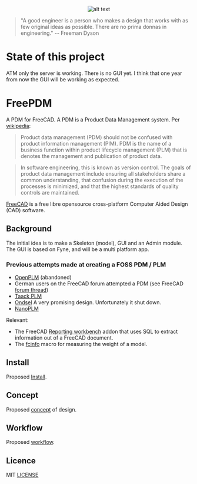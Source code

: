 <div style="text-align: center;">

![alt text](assets/FreePDM-logo.png "Our logo")

</div>

> "A good engineer is a person who makes a design that works with as few original ideas as possible. There are no prima donnas in engineering."
> -- Freeman Dyson

# State of this project
ATM only the server is working. There is no GUI yet. I think that one year from now the GUI will be working as expected.

# FreePDM

A PDM for FreeCAD. A PDM is a Product Data Management system. Per [wikipedia](https://en.wikipedia.org/wiki/Product_data_management): 

> Product data management (PDM) should not be confused with product information management (PIM). PDM is the name of a business function within product lifecycle management (PLM) that is denotes the management and publication of product data. 

>In software engineering, this is known as version control. The goals of product data management include ensuring all stakeholders share a common understanding, that confusion during the execution of the processes is minimized, and that the highest standards of quality controls are maintained. 

[FreeCAD](https://www.freecad.org) is a free libre opensource cross-platform Computer Aided Design (CAD) software. 

## Background
The initial idea is to make a Skeleton (model), GUI and an Admin module. The GUI is based on Fyne, and will be a multi platform app.

### Previous attempts made at creating a FOSS PDM / PLM
* [OpenPLM](https://github.com/cadracks-project/openplm) (abandoned)
* German users on the FreeCAD forum attempted a PDM (see FreeCAD [forum thread](https://forum.freecad.org/viewtopic.php?f=22&t=63794))
* [Taack PLM](https://github.com/Taack/taack-plm-freecad)
* [Ondsel](https://ondsel.com/) A very promising design. Unfortunately it shut down.
* [NanoPLM](https://github.com/alekssadowski95/nanoPLM)

Relevant:
* The FreeCAD [Reporting workbench](https://github.com/furti/FreeCAD-Reporting) addon that uses SQL to extract information out of a FreeCAD document.
* The [fcinfo](https://wiki.freecad.org/Macro_FCInfo) macro for measuring the weight of a model.

## Install
Proposed [Install](ConceptOfDesign/FreePDM_Install/README.md).

## Concept

Proposed [concept](ConceptOfDesign/FreePDM_01-Design/README.md) of design.

## Workflow

Proposed [workflow](ConceptOfDesign/FreePDM_02-Workflows/README.md).

## Licence
MIT [LICENSE](LICENSE)
